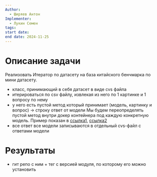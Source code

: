 ```yaml
---
Author:
  - Ширяев Антон
Implementer:
  - Лукин Семен
tags: 
start date: 
end date: 2024-11-25
---
```

# Описание задачи

Реализовать Итератор по датасету на база китайского бенчмарка по мини датасету.
* класс, принимающий в себя датасет в виде cvs файла
* итерироваться по csv файлу, извлекая из него по 1 картинке и 1 вопросу по нему
* у него есть пустой метод который принимает (модель, картинку и вопрос) -> строку ответ от модели
Мы будем переопределять пустой метод внутри докер контейнера под каждую конкретную модель.
Пример показан в [ссылка1](https://gitlab.com/document_vqa/qwen2-vl/-/blob/main/src/run_benchmark.py?ref_type=heads), [ссылка2](https://gitlab.com/document_vqa/qwen2-vl/-/blob/main/src/model_utils.py?ref_type=heads)
* все ответ все модели записываются в отдельный cvs-файл c ответами модели
# Результаты

* гит репо с ним + тег с версией модуля, по которому его можно установить